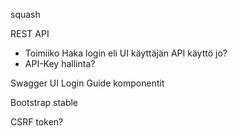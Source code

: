 squash

REST API
- Toimiiko Haka login eli UI käyttäjän API käyttö jo?
- API-Key hallinta?

Swagger UI
Login
Guide komponentit

Bootstrap stable

CSRF token?
